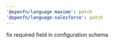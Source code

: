 ```yaml
---
'@openfn/language-maximo': patch
'@openfn/language-salesforce': patch
---
```


fix required field in configuration schema
